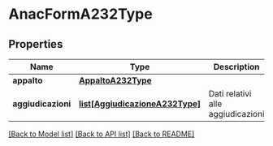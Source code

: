 # AnacFormA232Type

## Properties
Name | Type | Description | Notes
------------ | ------------- | ------------- | -------------
**appalto** | [**AppaltoA232Type**](AppaltoA232Type.md) |  | 
**aggiudicazioni** | [**list[AggiudicazioneA232Type]**](AggiudicazioneA232Type.md) | Dati relativi alle aggiudicazioni | 

[[Back to Model list]](../README.md#documentation-for-models) [[Back to API list]](../README.md#documentation-for-api-endpoints) [[Back to README]](../README.md)

